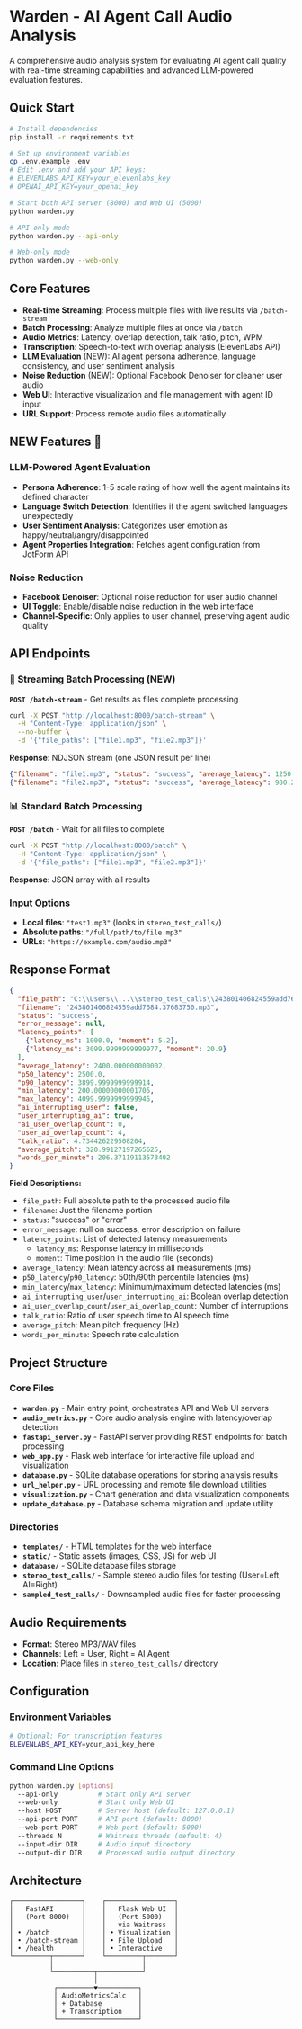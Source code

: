 # Warden - AI Agent Call Audio Analysis

A comprehensive audio analysis system for evaluating AI agent call quality with real-time streaming capabilities and advanced LLM-powered evaluation features.

## Quick Start

```bash
# Install dependencies
pip install -r requirements.txt

# Set up environment variables
cp .env.example .env
# Edit .env and add your API keys:
# ELEVENLABS_API_KEY=your_elevenlabs_key
# OPENAI_API_KEY=your_openai_key

# Start both API server (8000) and Web UI (5000)
python warden.py

# API-only mode
python warden.py --api-only

# Web-only mode  
python warden.py --web-only
```

## Core Features

- **Real-time Streaming**: Process multiple files with live results via `/batch-stream`
- **Batch Processing**: Analyze multiple files at once via `/batch`
- **Audio Metrics**: Latency, overlap detection, talk ratio, pitch, WPM
- **Transcription**: Speech-to-text with overlap analysis (ElevenLabs API)
- **LLM Evaluation** (NEW): AI agent persona adherence, language consistency, and user sentiment analysis
- **Noise Reduction** (NEW): Optional Facebook Denoiser for cleaner user audio
- **Web UI**: Interactive visualization and file management with agent ID input
- **URL Support**: Process remote audio files automatically

## NEW Features 🚀

### LLM-Powered Agent Evaluation
- **Persona Adherence**: 1-5 scale rating of how well the agent maintains its defined character
- **Language Switch Detection**: Identifies if the agent switched languages unexpectedly  
- **User Sentiment Analysis**: Categorizes user emotion as happy/neutral/angry/disappointed
- **Agent Properties Integration**: Fetches agent configuration from JotForm API

### Noise Reduction
- **Facebook Denoiser**: Optional noise reduction for user audio channel
- **UI Toggle**: Enable/disable noise reduction in the web interface
- **Channel-Specific**: Only applies to user channel, preserving agent audio quality

## API Endpoints

### 🚀 Streaming Batch Processing (NEW)
**`POST /batch-stream`** - Get results as files complete processing

```bash
curl -X POST "http://localhost:8000/batch-stream" \
  -H "Content-Type: application/json" \
  --no-buffer \
  -d '{"file_paths": ["file1.mp3", "file2.mp3"]}'
```

**Response**: NDJSON stream (one JSON result per line)
```json
{"filename": "file1.mp3", "status": "success", "average_latency": 1250.5, ...}
{"filename": "file2.mp3", "status": "success", "average_latency": 980.2, ...}
```

### 📊 Standard Batch Processing
**`POST /batch`** - Wait for all files to complete

```bash
curl -X POST "http://localhost:8000/batch" \
  -H "Content-Type: application/json" \
  -d '{"file_paths": ["file1.mp3", "file2.mp3"]}'
```

**Response**: JSON array with all results

### Input Options
- **Local files**: `"test1.mp3"` (looks in `stereo_test_calls/`)
- **Absolute paths**: `"/full/path/to/file.mp3"`
- **URLs**: `"https://example.com/audio.mp3"`

## Response Format

```json
{
  "file_path": "C:\\Users\\...\\stereo_test_calls\\243801406824559add7684.37683750.mp3",
  "filename": "243801406824559add7684.37683750.mp3", 
  "status": "success",
  "error_message": null,
  "latency_points": [
    {"latency_ms": 1000.0, "moment": 5.2},
    {"latency_ms": 3099.9999999999977, "moment": 20.9}
  ],
  "average_latency": 2400.000000000002,
  "p50_latency": 2500.0,
  "p90_latency": 3899.9999999999914,
  "min_latency": 200.00000000001705,
  "max_latency": 4099.9999999999945,
  "ai_interrupting_user": false,
  "user_interrupting_ai": true,
  "ai_user_overlap_count": 0,
  "user_ai_overlap_count": 4,
  "talk_ratio": 4.734426229508204,
  "average_pitch": 320.99127197265625,
  "words_per_minute": 206.37119113573402
}
```

**Field Descriptions:**
- `file_path`: Full absolute path to the processed audio file
- `filename`: Just the filename portion
- `status`: "success" or "error"
- `error_message`: null on success, error description on failure
- `latency_points`: List of detected latency measurements
  - `latency_ms`: Response latency in milliseconds
  - `moment`: Time position in the audio file (seconds)
- `average_latency`: Mean latency across all measurements (ms)
- `p50_latency`/`p90_latency`: 50th/90th percentile latencies (ms)
- `min_latency`/`max_latency`: Minimum/maximum detected latencies (ms)
- `ai_interrupting_user`/`user_interrupting_ai`: Boolean overlap detection
- `ai_user_overlap_count`/`user_ai_overlap_count`: Number of interruptions
- `talk_ratio`: Ratio of user speech time to AI speech time
- `average_pitch`: Mean pitch frequency (Hz)
- `words_per_minute`: Speech rate calculation

## Project Structure

### Core Files
- **`warden.py`** - Main entry point, orchestrates API and Web UI servers
- **`audio_metrics.py`** - Core audio analysis engine with latency/overlap detection
- **`fastapi_server.py`** - FastAPI server providing REST endpoints for batch processing
- **`web_app.py`** - Flask web interface for interactive file upload and visualization
- **`database.py`** - SQLite database operations for storing analysis results
- **`url_helper.py`** - URL processing and remote file download utilities
- **`visualization.py`** - Chart generation and data visualization components
- **`update_database.py`** - Database schema migration and update utility

### Directories
- **`templates/`** - HTML templates for the web interface
- **`static/`** - Static assets (images, CSS, JS) for web UI
- **`database/`** - SQLite database files storage
- **`stereo_test_calls/`** - Sample stereo audio files for testing (User=Left, AI=Right)
- **`sampled_test_calls/`** - Downsampled audio files for faster processing

## Audio Requirements

- **Format**: Stereo MP3/WAV files
- **Channels**: Left = User, Right = AI Agent
- **Location**: Place files in `stereo_test_calls/` directory

## Configuration

### Environment Variables
```bash
# Optional: For transcription features
ELEVENLABS_API_KEY=your_api_key_here
```

### Command Line Options
```bash
python warden.py [options]
  --api-only          # Start only API server
  --web-only          # Start only Web UI  
  --host HOST         # Server host (default: 127.0.0.1)
  --api-port PORT     # API port (default: 8000)
  --web-port PORT     # Web port (default: 5000)
  --threads N         # Waitress threads (default: 4)
  --input-dir DIR     # Audio input directory
  --output-dir DIR    # Processed audio output directory
```

## Architecture

```
┌─────────────────┐    ┌─────────────────┐
│   FastAPI       │    │   Flask Web UI  │
│   (Port 8000)   │    │   (Port 5000)   │
│                 │    │   via Waitress  │
│ • /batch        │    │ • Visualization │
│ • /batch-stream │    │ • File Upload   │
│ • /health       │    │ • Interactive   │
└─────────┬───────┘    └─────────┬───────┘
          │                      │
          └──────────┬───────────┘
                     │
           ┌─────────▼──────────┐
           │ AudioMetricsCalc   │
           │ + Database         │
           │ + Transcription    │
           └────────────────────┘
```
